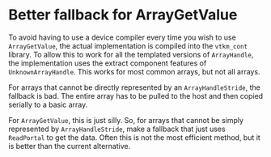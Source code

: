 # Better fallback for ArrayGetValue

To avoid having to use a device compiler every time you wish to use
`ArrayGetValue`, the actual implementation is compiled into the `vtkm_cont`
library. To allow this to work for all the templated versions of
`ArrayHandle`, the implementation uses the extract component features of
`UnknownArrayHandle`. This works for most common arrays, but not all
arrays.

For arrays that cannot be directly represented by an `ArrayHandleStride`,
the fallback is bad. The entire array has to be pulled to the host and then
copied serially to a basic array.

For `ArrayGetValue`, this is just silly. So, for arrays that cannot be
simply represented by `ArrayHandleStride`, make a fallback that just uses
`ReadPortal` to get the data. Often this is not the most efficient method,
but it is better than the current alternative.
